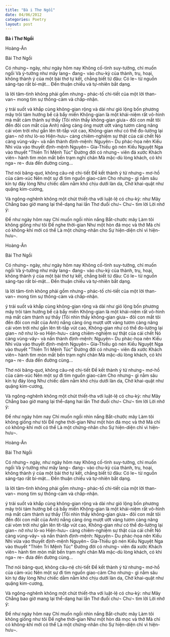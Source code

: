 ```yaml
---
title: "Bà i Thơ Ngồi"
date: 04/06/2012
categories: Poetry
layout: post
---
```


**Bà i Thơ Ngồi**

Hoàng-Ân


Bài Thơ Ngồi

Có nhưng¬ ngày, như ngày hôm nay
Không cố-tình suy-tưởng, chỉ
      muốn ngồi
Và ý-tưởng   như
mây lang¬ đang¬ vào chu-kỳ của
      thành, trụ, hoại, không
thành ý của một bài thơ tự
      kết, chẳng biết từ đâu:
Có le¬ từ nguồn sáng-tạo rất
bí-mật...
Đến thuận chiều và
tự-nhiên bắt dạng.

là lời tâm-tình không phải gồm nhưng¬
       phác-tố
       chi-tiết
       của một lời than-van¬
       mong tìm sự thông-cảm và
       chấp-nhận.

ý trải suốt và khắp cùng
không-gian rộng và dài
như
       gió lộng bốn phương
       mây trôi tám hướng
       bể cả bẩy miền
Không-gian là một khái-niệm rất vô-hình
mà mắt cảm thành sự thấy
(Tôi nhìn thấy không-gian giưa¬
đôi con mắt tôi đến đôi con mắt của Anh)
       nắng càng óng mượt ướt vàng tươm
       càng nâng cái vòm trời như gần
       lên tít-tắp vút cao,
Không-gian như có thể đo-lường lại
gian¬ nở như lò-xo
Hiện-hưu¬ càng chiêm-nghiệm sự thật của cái chết
Nó càng vùng-vây¬ và nắn thành định-mệnh:
Nguyên¬ Du phác-họa nên Kiều Nhi vừa vào
       thuyết định-mệnh
Nguyên¬ Gia-Thiều gò nén Kiều Nguyệt Nga vào
       thuyết "Thiên Tri Mệnh Túc"
Đường đời có nhưng¬ viên đá xước
Khách viên¬ hành tìm mòn mắt bến trạm nghỉ chân
Mà mặc-dù lòng khách, có khi
       nga¬ re¬ đưa đến đường cùng...

Thơ nói bâng-quơ, không câu-nệ chi-tiết
Để kết thành ý từ nhưng¬ mơ-hồ của cảm-xúc
Nên một sự đi tìm nguồn giao-cảm
Cho nhưng¬ gì nằm sâu kín tự đáy lòng
Như chiếc dằm nằm khó chịu dưới làn da,
Chờ khai-quật như quặng kim-cương,

Và ngông-nghênh không một chút
thiết-tha với luật-lệ có chu-kỳ: như Mây
Chẳng bao giờ mang lại thể-dạng hai lần
      Thơ đuổi chư¬
      Chư¬ tìm lời
      Lời nhớ ý:

Để như ngày hôm nay
Chỉ muốn ngồi nhìn nắng
Bắt-chước mây
Làm tôi không giống như tôi
Để nghe thời-gian
Như một hòn đá mọc và thở
Mà chỉ có không-khí mới có thể
Là một chứng-nhân cho
Sự hiện-diện chỉ vì hiện-hưu¬.

Hoàng-Ân


Bài Thơ Ngồi

Có nhưng¬ ngày, như ngày hôm nay
Không cố-tình suy-tưởng, chỉ
      muốn ngồi
Và ý-tưởng   như
mây lang¬ đang¬ vào chu-kỳ của
      thành, trụ, hoại, không
thành ý của một bài thơ tự
      kết, chẳng biết từ đâu:
Có le¬ từ nguồn sáng-tạo rất
bí-mật...
Đến thuận chiều và
tự-nhiên bắt dạng.

là lời tâm-tình không phải gồm nhưng¬
       phác-tố
       chi-tiết
       của một lời than-van¬
       mong tìm sự thông-cảm và
       chấp-nhận.

ý trải suốt và khắp cùng
không-gian rộng và dài
như
       gió lộng bốn phương
       mây trôi tám hướng
       bể cả bẩy miền
Không-gian là một khái-niệm rất vô-hình
mà mắt cảm thành sự thấy
(Tôi nhìn thấy không-gian giưa¬
đôi con mắt tôi đến đôi con mắt của Anh)
       nắng càng óng mượt ướt vàng tươm
       càng nâng cái vòm trời như gần
       lên tít-tắp vút cao,
Không-gian như có thể đo-lường lại
gian¬ nở như lò-xo
Hiện-hưu¬ càng chiêm-nghiệm sự thật của cái chết
Nó càng vùng-vây¬ và nắn thành định-mệnh:
Nguyên¬ Du phác-họa nên Kiều Nhi vừa vào
       thuyết định-mệnh
Nguyên¬ Gia-Thiều gò nén Kiều Nguyệt Nga vào
       thuyết "Thiên Tri Mệnh Túc"
Đường đời có nhưng¬ viên đá xước
Khách viên¬ hành tìm mòn mắt bến trạm nghỉ chân
Mà mặc-dù lòng khách, có khi
       nga¬ re¬ đưa đến đường cùng...

Thơ nói bâng-quơ, không câu-nệ chi-tiết
Để kết thành ý từ nhưng¬ mơ-hồ của cảm-xúc
Nên một sự đi tìm nguồn giao-cảm
Cho nhưng¬ gì nằm sâu kín tự đáy lòng
Như chiếc dằm nằm khó chịu dưới làn da,
Chờ khai-quật như quặng kim-cương,

Và ngông-nghênh không một chút
thiết-tha với luật-lệ có chu-kỳ: như Mây
Chẳng bao giờ mang lại thể-dạng hai lần
      Thơ đuổi chư¬
      Chư¬ tìm lời
      Lời nhớ ý:

Để như ngày hôm nay
Chỉ muốn ngồi nhìn nắng
Bắt-chước mây
Làm tôi không giống như tôi
Để nghe thời-gian
Như một hòn đá mọc và thở
Mà chỉ có không-khí mới có thể
Là một chứng-nhân cho
Sự hiện-diện chỉ vì hiện-hưu¬.

Hoàng-Ân


Bài Thơ Ngồi

Có nhưng¬ ngày, như ngày hôm nay
Không cố-tình suy-tưởng, chỉ
      muốn ngồi
Và ý-tưởng   như
mây lang¬ đang¬ vào chu-kỳ của
      thành, trụ, hoại, không
thành ý của một bài thơ tự
      kết, chẳng biết từ đâu:
Có le¬ từ nguồn sáng-tạo rất
bí-mật...
Đến thuận chiều và
tự-nhiên bắt dạng.

là lời tâm-tình không phải gồm nhưng¬
       phác-tố
       chi-tiết
       của một lời than-van¬
       mong tìm sự thông-cảm và
       chấp-nhận.

ý trải suốt và khắp cùng
không-gian rộng và dài
như
       gió lộng bốn phương
       mây trôi tám hướng
       bể cả bẩy miền
Không-gian là một khái-niệm rất vô-hình
mà mắt cảm thành sự thấy
(Tôi nhìn thấy không-gian giưa¬
đôi con mắt tôi đến đôi con mắt của Anh)
       nắng càng óng mượt ướt vàng tươm
       càng nâng cái vòm trời như gần
       lên tít-tắp vút cao,
Không-gian như có thể đo-lường lại
gian¬ nở như lò-xo
Hiện-hưu¬ càng chiêm-nghiệm sự thật của cái chết
Nó càng vùng-vây¬ và nắn thành định-mệnh:
Nguyên¬ Du phác-họa nên Kiều Nhi vừa vào
       thuyết định-mệnh
Nguyên¬ Gia-Thiều gò nén Kiều Nguyệt Nga vào
       thuyết "Thiên Tri Mệnh Túc"
Đường đời có nhưng¬ viên đá xước
Khách viên¬ hành tìm mòn mắt bến trạm nghỉ chân
Mà mặc-dù lòng khách, có khi
       nga¬ re¬ đưa đến đường cùng...

Thơ nói bâng-quơ, không câu-nệ chi-tiết
Để kết thành ý từ nhưng¬ mơ-hồ của cảm-xúc
Nên một sự đi tìm nguồn giao-cảm
Cho nhưng¬ gì nằm sâu kín tự đáy lòng
Như chiếc dằm nằm khó chịu dưới làn da,
Chờ khai-quật như quặng kim-cương,

Và ngông-nghênh không một chút
thiết-tha với luật-lệ có chu-kỳ: như Mây
Chẳng bao giờ mang lại thể-dạng hai lần
      Thơ đuổi chư¬
      Chư¬ tìm lời
      Lời nhớ ý:

Để như ngày hôm nay
Chỉ muốn ngồi nhìn nắng
Bắt-chước mây
Làm tôi không giống như tôi
Để nghe thời-gian
Như một hòn đá mọc và thở
Mà chỉ có không-khí mới có thể
Là một chứng-nhân cho
Sự hiện-diện chỉ vì hiện-hưu¬.
